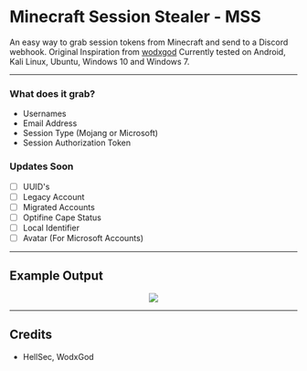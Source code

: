 
# Minecraft Session Stealer - MSS
  An easy way to grab session tokens from Minecraft and send to a Discord webhook.
  Original Inspiration from [wodxgod](https://github.com/wodxgod/Minecraft-Session-Token-Stealer)
  Currently tested on Android, Kali Linux, Ubuntu, Windows 10 and Windows 7. 

-------------------------

### What does it grab?
- Usernames
- Email Address
- Session Type (Mojang or Microsoft)
- Session Authorization Token

### Updates Soon
- [ ]  UUID's
- [ ]  Legacy Account
- [ ]  Migrated Accounts
- [ ]  Optifine Cape Status
- [ ] Local Identifier
- [ ] Avatar (For Microsoft Accounts)

-------------------------

## Example Output
  <div align="center">
    <p><img src="https://i.imgur.com/AHwYgjD.png"></p>
  </div>
  
-------------------------

## Credits
- HellSec, WodxGod
